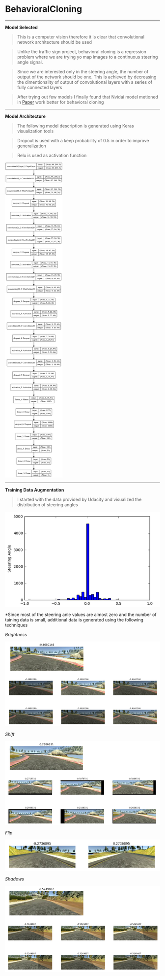 # BehavioralCloning
___
**Model Selected**

> This is a computer vision therefore it is clear that convolutional network architecture should be used  

> Unlike the traffic sign project, behavioral cloning is a regression problem where we are trying yo map images to a continuous 
steering angle signal.

> Since we are interested only in the steering angle, the number of output of the network should be one. This is achieved by 
decreasing the dimentionality of output of convolutional layers with a series of fully connected layers

> After trying out few models I finally found that Nvidai model metioned in [Paper](http://images.nvidia.com/content/tegra/automotive/images/2016/solutions/pdf/end-to-end-dl-using-px.pdf) work better for behavioral cloning
___

**Model Architecture**

> The following model description is generated using Keras visualization tools

> Dropout is used with a keep probability of 0.5 in order to improve generalization

> Relu is used as activation function

![Model Architecture](https://github.com/Jasmamu1992/BehavioralCloning/blob/master/model.png)

___

**Training Data Augmentation**

> I started with the data provided by Udacity and visualized the distribution of steering angles

![Steering Angles Histogram](https://github.com/Jasmamu1992/BehavioralCloning/blob/master/Screenshot%20from%202017-01-10%2019-35-24.png)

*Since most of the steering anle values are almost zero and the number of taining data is small, additional data is generated using the following techniques

*Brightness*

![Brightness](https://github.com/Jasmamu1992/BehavioralCloning/blob/master/Brightness.png)


*Shift*

![Brightness](https://github.com/Jasmamu1992/BehavioralCloning/blob/master/Shift.png)


*Flip*

![Flip](https://github.com/Jasmamu1992/BehavioralCloning/blob/master/Flip.png)


*Shadows*

![Shadows](https://github.com/Jasmamu1992/BehavioralCloning/blob/master/Shadows.png)







